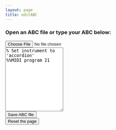```yaml
---
layout: page
title: editABC
---
```


<!-- Draw the dots -->
<div class="row">
    <div id="abcPaper" class="abcPaper"></div>
    <div id="abcAudio"></div>    
</div>
<div class="row">
    <!-- Group the input and controls for ABC-->
    <h3>Open an ABC file or type your ABC below:</h3>
    <input type="file" id="files" class='filterButton' aria-label="Open ABC file" name="files[]" accept=".abc" />
    <output id="fileInfo"></output>
</div>
<div class="row">
    <textarea name='abc' id="textAreaABC" class="abcText" aria-label="textarea ABC" rows="13" spellcheck="false">% Set instrument to 'accordion'
%%MIDI program 21
</textarea>
    <!-- Show ABC errors -->
    <div id='abcWarnings' class='abcWarnings'></div>
</div>
<div class="row small-up-2 medium-up-2 large-up-2">
    <div class="small-3 columns">
        <input value='Save ABC file' id='save' type='button' class='filterButton' aria-label="Save ABC file" onclick='wssTools.downloadABCFile(document.getElementById("textAreaABC").value)' />
    </div>
    <div class="small-3 columns">
        <input value='Reset the page' id='reset' type='button' class='filterButton' aria-label="Reset page" onclick='resetEditABCpage()'/>
    </div>
</div>


<script>
let abcEditor = null;

document.addEventListener("DOMContentLoaded", function (event) {
    // Check for the various File API support.
    var fileInfo = document.getElementById('fileInfo');
    if (window.File && window.FileReader && window.FileList && window.Blob) {
        document.getElementById('files').addEventListener('change', handleABCFileSelect, false);
    } else {
        fileInfo.innerHTML = 'The File APIs are not fully supported in this browser.';
    }

    abcEditor = new window.ABCJS.Editor("textAreaABC", {
        paper_id: "abcPaper", 
        warnings_id:"abcWarnings", 
        render_options: {responsive: 'resize'}, 
        indicate_changed: "true", 
        synth: { el: "#abcAudio", options: {
                displayLoop: true,
                displayRestart: true,
                displayPlay: true,
                displayProgress: true,
                displayWarp: true,
            }
        }
    });
});

//console.log(window.ABCJS.instrumentIndexToName[21]);

function handleABCFileSelect(evt) {
    evt.stopPropagation();
    evt.preventDefault();

    var files = evt.target.files; // FileList object.

    // files is a FileList of File objects. List some properties.
    for (var i = 0, f; f = files[i]; i++) {
        var reader = new FileReader();

        reader.onload = function(e) {
            // Is ABC file valid?
            if ((getABCheaderValue("X:", this.result) == '')
                || (getABCheaderValue("T:", this.result) == '')
                || (getABCheaderValue("K:", this.result) == '')) { fileInfo.innerHTML = "Invalid ABC file";
                return (1);
            }
            // Show the dots
            textAreaABC.value += this.result + '\n';
            
            // Gross hack to get the ABC to draw after file is loaded
            // The option 'drawABChack' doesn't exist and is silently ignored
            abcEditor.paramChanged({drawABChack: 1});
        };
        reader.readAsText(f);
    }
}


function getABCheaderValue(key, tuneABC) {
    // Extract the value of one of the ABC keywords e.g. T: Out on the Ocean
    const KEYWORD_PATTERN = new RegExp(`^\\s*${key}`);

    const lines = tuneABC.split(/[\r\n]+/).map(line => line.trim());
    const keyIdx = lines.findIndex(line => line.match(KEYWORD_PATTERN));
    if (keyIdx < 0) {
        return '';
    } else {
        return lines[keyIdx].split(":")[1].trim();
    }
}

function resetEditABCpage () {
    document.getElementById("abcPaper").innerHTML = '';
    document.getElementById("abcPaper").style.paddingBottom = "0px";
    document.getElementById("abcPaper").style.overflow = "auto";
    textAreaABC.value = "% Set instrument to 'accordion'\n%%MIDI program 21\n";
    document.getElementById('abcWarnings').innerHTML = 'No errors';
    files.value = '';
}
</script>
